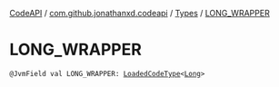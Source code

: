 [CodeAPI](../../index.md) / [com.github.jonathanxd.codeapi](../index.md) / [Types](index.md) / [LONG_WRAPPER](.)

# LONG_WRAPPER

`@JvmField val LONG_WRAPPER: `[`LoadedCodeType`](../../com.github.jonathanxd.codeapi.type/-loaded-code-type/index.md)`<`[`Long`](https://kotlinlang.org/api/latest/jvm/stdlib/kotlin/-long/index.html)`>`